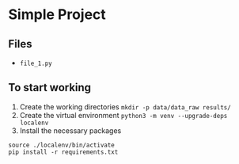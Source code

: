 # Simple Project
## Files
- `file_1.py`

## To start working
1. Create the working directories
`mkdir -p data/data_raw results/`
2. Create the virtual environment
`python3 -m venv --upgrade-deps localenv`
3. Install the necessary packages
```
source ./localenv/bin/activate
pip install -r requirements.txt
```
